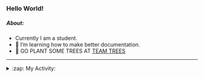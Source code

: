 ### Hello World!

##### About:
- Currently I am a student.
- 🌱 I’m learning how to make better documentation.
- 🌱 GO PLANT SOME TREES AT [TEAM TREES](https://teamtrees.org/)

---
<details>
  <summary>:zap: My Activity:</summary>
  
<!--START_SECTION:waka-->
![Code Time](http://img.shields.io/badge/Code%20Time-987%20hrs%2015%20mins-blue)

**I'm a Night 🦉** 

```text
🌞 Morning    90 commits     ███░░░░░░░░░░░░░░░░░░░░░░   13.33% 
🌆 Daytime    152 commits    █████░░░░░░░░░░░░░░░░░░░░   22.52% 
🌃 Evening    216 commits    ████████░░░░░░░░░░░░░░░░░   32.0% 
🌙 Night      217 commits    ████████░░░░░░░░░░░░░░░░░   32.15%

```
📅 **I'm Most Productive on Tuesday** 

```text
Monday       89 commits     ███░░░░░░░░░░░░░░░░░░░░░░   13.19% 
Tuesday      132 commits    █████░░░░░░░░░░░░░░░░░░░░   19.56% 
Wednesday    77 commits     ██░░░░░░░░░░░░░░░░░░░░░░░   11.41% 
Thursday     99 commits     ███░░░░░░░░░░░░░░░░░░░░░░   14.67% 
Friday       100 commits    ███░░░░░░░░░░░░░░░░░░░░░░   14.81% 
Saturday     74 commits     ██░░░░░░░░░░░░░░░░░░░░░░░   10.96% 
Sunday       104 commits    ███░░░░░░░░░░░░░░░░░░░░░░   15.41%

```


📊 **This Week I Spent My Time On** 

```text
🔥 Editors: 
No Activity Tracked This Week

🐱‍💻 Projects: 
No Activity Tracked This Week

```


 Last Updated on 21/12/2022 11:04:26 UTC
<!--END_SECTION:waka-->
</details>
